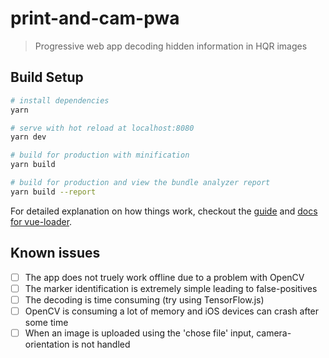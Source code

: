 # print-and-cam-pwa

> Progressive web app decoding hidden information in HQR images

## Build Setup

``` bash
# install dependencies
yarn

# serve with hot reload at localhost:8080
yarn dev

# build for production with minification
yarn build

# build for production and view the bundle analyzer report
yarn build --report
```

For detailed explanation on how things work, checkout the [guide](http://vuejs-templates.github.io/webpack/) and [docs for vue-loader](http://vuejs.github.io/vue-loader).

## Known issues

- [ ] The app does not truely work offline due to a problem with OpenCV
- [ ] The marker identification is extremely simple leading to false-positives
- [ ] The decoding is time consuming (try using TensorFlow.js)
- [ ] OpenCV is consuming a lot of memory and iOS devices can crash after some time
- [ ] When an image is uploaded using the 'chose file' input, camera-orientation is not handled

